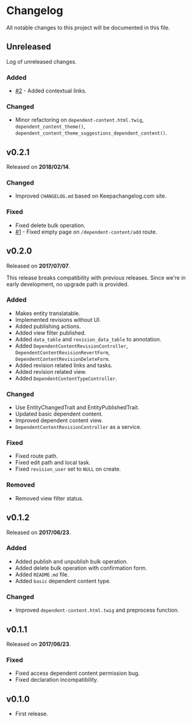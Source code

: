 # Changelog

All notable changes to this project will be documented in this file.

## Unreleased

Log of unreleased changes.

### Added

- [#2](https://github.com/OutlawPlz/dependent_content/issues/2) - Added
contextual links.

### Changed

- Minor refactoring on `dependent-content.html.twig`, `dependent_content_theme()`,
`dependent_content_theme_suggestions_dependent_content()`.

## v0.2.1

Released on **2018/02/14**.

### Changed

- Improved `CHANGELOG.md` based on Keepachangelog.com site.

### Fixed

- Fixed delete bulk operation.
- [#1](https://github.com/OutlawPlz/dependent_content/issues/1) - Fixed empty
page on `/dependent-content/add` route.

## v0.2.0

Released on **2017/07/07**.

This release breaks compatibility with previous releases. Since
we're in early development, no upgrade path is provided.

### Added

- Makes entity translatable.
- Implemented revisions without UI.
- Added publishing actions.
- Added view filter published.
- Added `data_table` and `revision_data_table` to annotation.
- Added `DependentContentRevisionController`,
`DependentContentRevisionRevertForm`, `DependentContentRevisionDeleteForm`.
- Added revision related links and tasks.
- Added revision related view.
- Added `DependentContentTypeController`.

### Changed

- Use EntityChangedTrait and EntityPublishedTrait.
- Updated basic dependent content.
- Improved dependent content view.
- `DependentContentRevisionController` as a service.

### Fixed

- Fixed route path.
- Fixed edit path and local task.
- Fixed `revision_user` set to `NULL` on create.

### Removed

- Removed view filter status.

## v0.1.2

Released on **2017/06/23**.

### Added

- Added publish and unpublish bulk operation.
- Added delete bulk operation with confirmation form.
- Added `README.md` file.
- Added `basic` dependent content type.

### Changed

- Improved `dependent-content.html.twig` and preprocess function.

## v0.1.1

Released on **2017/06/23**.

### Fixed

- Fixed access dependent content permission bug.
- Fixed declaration incompatibility.

## v0.1.0

- First release.
